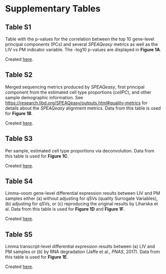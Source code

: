 Supplementary Tables
====================

## Table S1

Table with the p-values for the correlation between the top 10 gene-level principal components (PCs) and several _SPEAQeasy_ metrics as well as the LIV vs PM indicator variable. The -log10 p-values are displayed in **Figure 1A**.

Created [here](https://github.com/LieberInstitute/living_brain_reanalysis/blob/dbe7d06ff7bc148eb29a9fac11f5839d5a1a31ce/code/03_check_QC/01_qc_plots.R#L98).

## Table S2

Merged sequencing metrics produced by _SPEAQeasy_, first principal component from the estimated cell type proportions (_cellPC_), and other sample demographic information. See <https://research.libd.org/SPEAQeasy/outputs.html#quality-metrics> for details about the _SPEAQeasy_ alignment metrics. Data from this table is used for **Figure 1B**.

Created [here](https://github.com/LieberInstitute/living_brain_reanalysis/blob/dbe7d06ff7bc148eb29a9fac11f5839d5a1a31ce/code/06_check_gene_exprs/01_check_gene_exprs.R#L45).

## Table S3

Per sample, estimated cell type proportions via deconvolution. Data from this table is used for **Figure 1C**.

Created [here](https://github.com/LieberInstitute/living_brain_reanalysis/blob/c856e4712d469630cd5618d136f17477dd0275ae/code/04_deconvolution/01_deconvolution_burkeModel.R#L49).


## Table S4

Limma-voom gene-level differential expression results between LIV and PM samples either (a) without adjusting for qSVs (quality Surrogate Variables), (b) adjusting for qSVs, or (c) reproducing the original results by Liharska et al. Data from this table is used for **Figure 1D** and **Figure 1F**.

Created [here](https://github.com/LieberInstitute/living_brain_reanalysis/blob/dbe7d06ff7bc148eb29a9fac11f5839d5a1a31ce/code/06_check_gene_exprs/01_check_gene_exprs.R#L233).

## Table S5

Limma transcript-level differential expression results between (a) LIV and PM samples or (b) by RNA degradation (Jaffe et al., _PNAS_, 2017). Data from this table is used for **Figure 1E**. 

Created [here](https://github.com/LieberInstitute/living_brain_reanalysis/blob/3a11b296b70b6b8a81911d9e5800cc5f9f6b889f/code/05_check_degradation/02_check_deg_matrix.R#L568).
